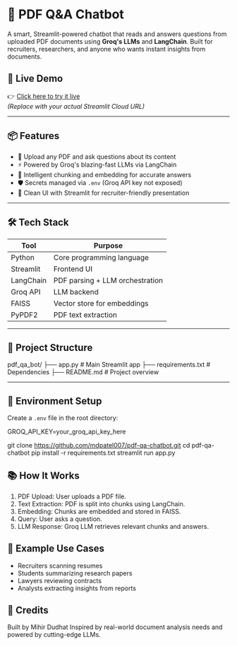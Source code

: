# 🧠 PDF Q&A Chatbot

A smart, Streamlit-powered chatbot that reads and answers questions from uploaded PDF documents using **Groq's LLMs** and **LangChain**. Built for recruiters, researchers, and anyone who wants instant insights from documents.

## 🚀 Live Demo

👉 [Click here to try it live](https://your-streamlit-app-url.com)  
*(Replace with your actual Streamlit Cloud URL)*

---

## 📦 Features

- 📄 Upload any PDF and ask questions about its content
- ⚡ Powered by Groq's blazing-fast LLMs via LangChain
- 🧠 Intelligent chunking and embedding for accurate answers
- 🛡️ Secrets managed via `.env` (Groq API key not exposed)
- 🎯 Clean UI with Streamlit for recruiter-friendly presentation

---

## 🛠️ Tech Stack

| Tool        | Purpose                          |
|-------------|----------------------------------|
| Python      | Core programming language        |
| Streamlit   | Frontend UI                      |
| LangChain   | PDF parsing + LLM orchestration  |
| Groq API    | LLM backend                      |
| FAISS       | Vector store for embeddings      |
| PyPDF2      | PDF text extraction              |

---

## 📁 Project Structure

pdf_qa_bot/ 
├── app.py # Main Streamlit app 
├── requirements.txt # Dependencies 
├── README.md # Project overview


---

## 🔐 Environment Setup

Create a `.env` file in the root directory:

GROQ_API_KEY=your_groq_api_key_here

git clone https://github.com/mdpatel007/pdf-qa-chatbot.git
cd pdf-qa-chatbot
pip install -r requirements.txt
streamlit run app.py

## 📚 How It Works
1. PDF Upload: User uploads a PDF file.
2. Text Extraction: PDF is split into chunks using LangChain.
3. Embedding: Chunks are embedded and stored in FAISS.
4. Query: User asks a question.
5. LLM Response: Groq LLM retrieves relevant chunks and answers.

## 🧠 Example Use Cases
- Recruiters scanning resumes
- Students summarizing research papers
- Lawyers reviewing contracts
- Analysts extracting insights from reports

## 🙌 Credits
Built by Mihir Dudhat Inspired by real-world document analysis needs and powered by cutting-edge LLMs.
